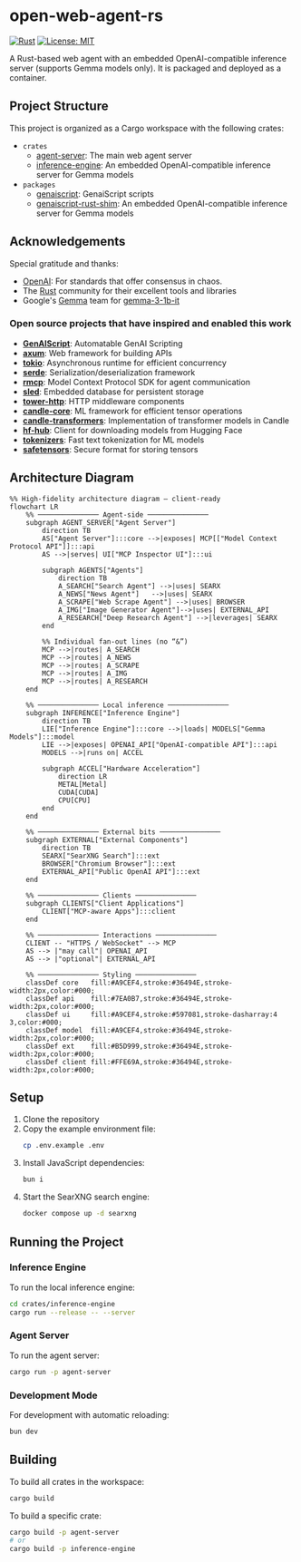 # open-web-agent-rs
[![Rust](https://github.com/seemueller-io/open-web-agent-rs/actions/workflows/main.yml/badge.svg)](https://github.com/seemueller-io/open-web-agent-rs/actions/workflows/main.yml)
[![License: MIT](https://img.shields.io/badge/License-MIT-green.svg)](https://opensource.org/licenses/MIT)

A Rust-based web agent with an embedded OpenAI-compatible inference server (supports Gemma models only). It is packaged and deployed as a container.

## Project Structure

This project is organized as a Cargo workspace with the following crates:

- `crates`
  - [agent-server](crates/agent-server): The main web agent server
  - [inference-engine](crates/inference-engine): An embedded OpenAI-compatible inference server for Gemma models
- `packages`
  - [genaiscript](packages/genaiscript): GenaiScript scripts  
  - [genaiscript-rust-shim](packages/genaiscript-rust-shim): An embedded OpenAI-compatible inference server for Gemma models

## Acknowledgements

Special gratitude and thanks:

- [OpenAI](https://openai.com): For standards that offer consensus in chaos.
- The [Rust](https://www.rust-lang.org) community for their excellent tools and libraries
- Google's [Gemma](https://deepmind.google/models/gemma) team for [gemma-3-1b-it](https://huggingface.co/google/gemma-3-1b-it)

### Open source projects that have inspired and enabled this work
- **[GenAIScript](https://github.com/microsoft/genaiscript)**: Automatable GenAI Scripting
- **[axum](https://github.com/tokio-rs/axum)**: Web framework for building APIs
- **[tokio](https://github.com/tokio-rs/tokio)**: Asynchronous runtime for efficient concurrency
- **[serde](https://github.com/serde-rs/serde)**: Serialization/deserialization framework
- **[rmcp](https://github.com/model-context-protocol/rmcp)**: Model Context Protocol SDK for agent communication
- **[sled](https://github.com/spacejam/sled)**: Embedded database for persistent storage
- **[tower-http](https://github.com/tower-rs/tower-http)**: HTTP middleware components
- **[candle-core](https://github.com/huggingface/candle)**: ML framework for efficient tensor operations
- **[candle-transformers](https://github.com/huggingface/candle/tree/main/candle-transformers)**: Implementation of
  transformer models in Candle
- **[hf-hub](https://github.com/huggingface/hf-hub)**: Client for downloading models from Hugging Face
- **[tokenizers](https://github.com/huggingface/tokenizers)**: Fast text tokenization for ML models
- **[safetensors](https://github.com/huggingface/safetensors)**: Secure format for storing tensors

## Architecture Diagram

```mermaid
%% High‑fidelity architecture diagram – client‑ready
flowchart LR
    %% ─────────────── Agent‑side ───────────────
    subgraph AGENT_SERVER["Agent Server"]
        direction TB
        AS["Agent Server"]:::core -->|exposes| MCP[["Model Context Protocol API"]]:::api
        AS -->|serves| UI["MCP Inspector UI"]:::ui

        subgraph AGENTS["Agents"]
            direction TB
            A_SEARCH["Search Agent"] -->|uses| SEARX
            A_NEWS["News Agent"]   -->|uses| SEARX
            A_SCRAPE["Web Scrape Agent"] -->|uses| BROWSER
            A_IMG["Image Generator Agent"]-->|uses| EXTERNAL_API
            A_RESEARCH["Deep Research Agent"] -->|leverages| SEARX
        end

        %% Individual fan‑out lines (no “&”)
        MCP -->|routes| A_SEARCH
        MCP -->|routes| A_NEWS
        MCP -->|routes| A_SCRAPE
        MCP -->|routes| A_IMG
        MCP -->|routes| A_RESEARCH
    end

    %% ─────────────── Local inference ───────────────
    subgraph INFERENCE["Inference Engine"]
        direction TB
        LIE["Inference Engine"]:::core -->|loads| MODELS["Gemma Models"]:::model
        LIE -->|exposes| OPENAI_API["OpenAI‑compatible API"]:::api
        MODELS -->|runs on| ACCEL

        subgraph ACCEL["Hardware Acceleration"]
            direction LR
            METAL[Metal]
            CUDA[CUDA]
            CPU[CPU]
        end
    end

    %% ─────────────── External bits ───────────────
    subgraph EXTERNAL["External Components"]
        direction TB
        SEARX["SearXNG Search"]:::ext
        BROWSER["Chromium Browser"]:::ext
        EXTERNAL_API["Public OpenAI API"]:::ext
    end

    %% ─────────────── Clients ───────────────
    subgraph CLIENTS["Client Applications"]
        CLIENT["MCP‑aware Apps"]:::client
    end

    %% ─────────────── Interactions ───────────────
    CLIENT -- "HTTPS / WebSocket" --> MCP
    AS --> |"may call"| OPENAI_API
    AS --> |"optional"| EXTERNAL_API

    %% ─────────────── Styling ───────────────
    classDef core   fill:#A9CEF4,stroke:#36494E,stroke-width:2px,color:#000;
    classDef api    fill:#7EA0B7,stroke:#36494E,stroke-width:2px,color:#000;
    classDef ui     fill:#A9CEF4,stroke:#597081,stroke-dasharray:4 3,color:#000;
    classDef model  fill:#A9CEF4,stroke:#36494E,stroke-width:2px,color:#000;
    classDef ext    fill:#B5D999,stroke:#36494E,stroke-width:2px,color:#000;
    classDef client fill:#FFE69A,stroke:#36494E,stroke-width:2px,color:#000;

```

## Setup

1. Clone the repository
2. Copy the example environment file:
   ```bash
   cp .env.example .env
   ```
3. Install JavaScript dependencies:
   ```bash
   bun i
   ```
4. Start the SearXNG search engine:
   ```bash
   docker compose up -d searxng
   ```

## Running the Project

### Inference Engine

To run the local inference engine:

```bash
cd crates/inference-engine
cargo run --release -- --server
```

### Agent Server

To run the agent server:

```bash
cargo run -p agent-server
```

### Development Mode

For development with automatic reloading:

```bash
bun dev
```

## Building

To build all crates in the workspace:

```bash
cargo build
```

To build a specific crate:

```bash
cargo build -p agent-server
# or
cargo build -p inference-engine
```
